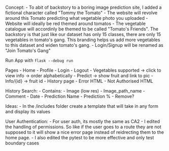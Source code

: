 Concept:
    - To abit of backstory to a boring image prediction site, I added a fictional character called "Tommy the Tomato"
    - The website will revolve around this Tomato predicting what vegetable photo you uploaded
    - Website will ideally be red themed around tomatos
    - The vegetable catalogue will accordinly be themed to be called "Tomato's Friends". The backstory is that just like our dataset has only 15 classes, there are only 15 vegetables in tomato's gang. This branding helps us add more vegetables to this dataset and widen tomato's gang. 
    - Login/Signup will be renamed as "Join Tomato's Gang"

Run App with `flask --debug run`

Pages
    - Home
    - Profile
    - Login
    - Logout
    - Vegetables supported -> click to view info -> order alphabetically
    - Predict -> show fruit and link to pic
    - Info/{id} -> fruit id
    - History page
    - Error HTML
    - Not Authorised HTML

History Search:
    - Contains:
        - Image (low res)
        - Image_path_name
        - Comment
        - Date
        - Prediction Name
        - Prediction %
        - Remove?

Ideas:
    - In the /includes folder create a template that will take in any form and display its values

User Authentication:
    - For user auth, its mostly the same as CA2
    - I edited the handling of permissions. So like if the user goes to a route they are not supposed to it will show a nice error page instead of reidrecting them to the home page. 
    - I also edited the pytest to be more effective and only test boundary cases
    